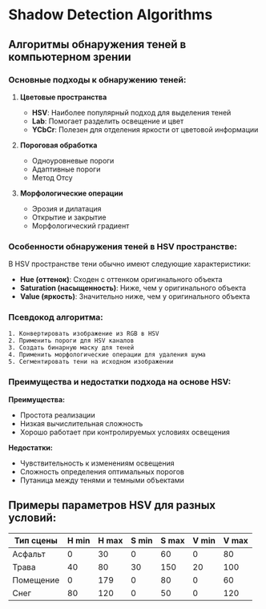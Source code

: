 # Shadow Detection Algorithms

## Алгоритмы обнаружения теней в компьютерном зрении

### Основные подходы к обнаружению теней:

1. **Цветовые пространства**
   - **HSV**: Наиболее популярный подход для выделения теней
   - **Lab**: Помогает разделить освещение и цвет
   - **YCbCr**: Полезен для отделения яркости от цветовой информации

2. **Пороговая обработка**
   - Одноуровневые пороги
   - Адаптивные пороги
   - Метод Отсу

3. **Морфологические операции**
   - Эрозия и дилатация
   - Открытие и закрытие
   - Морфологический градиент

### Особенности обнаружения теней в HSV пространстве:

В HSV пространстве тени обычно имеют следующие характеристики:
- **Hue (оттенок)**: Сходен с оттенком оригинального объекта
- **Saturation (насыщенность)**: Ниже, чем у оригинального объекта
- **Value (яркость)**: Значительно ниже, чем у оригинального объекта

### Псевдокод алгоритма:

```
1. Конвертировать изображение из RGB в HSV
2. Применить пороги для HSV каналов
3. Создать бинарную маску для теней
4. Применить морфологические операции для удаления шума
5. Сегментировать тени на исходном изображении
```

### Преимущества и недостатки подхода на основе HSV:

**Преимущества:**
- Простота реализации
- Низкая вычислительная сложность
- Хорошо работает при контролируемых условиях освещения

**Недостатки:**
- Чувствительность к изменениям освещения
- Сложность определения оптимальных порогов
- Путаница между тенями и темными объектами

## Примеры параметров HSV для разных условий:

| Тип сцены | H min | H max | S min | S max | V min | V max |
|-----------|-------|-------|-------|-------|-------|-------|
| Асфальт   | 0     | 30    | 0     | 60    | 0     | 80    |
| Трава     | 40    | 80    | 30    | 150   | 20    | 100   |
| Помещение | 0     | 179   | 0     | 80    | 0     | 60    |
| Снег      | 80    | 120   | 0     | 50    | 0     | 120   |
